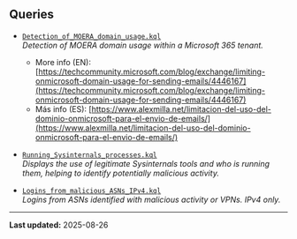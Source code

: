 ## Queries

- [`Detection_of_MOERA_domain_usage.kql`](https://github.com/alex-milla/KQL_for_Defender/blob/main/Detection_of_MOERA_domain_usage.kql)  
  *Detection of MOERA domain usage within a Microsoft 365 tenant.*  
  - More info (EN): [https://techcommunity.microsoft.com/blog/exchange/limiting-onmicrosoft-domain-usage-for-sending-emails/4446167](https://techcommunity.microsoft.com/blog/exchange/limiting-onmicrosoft-domain-usage-for-sending-emails/4446167)  
  - Más info (ES): [https://www.alexmilla.net/limitacion-del-uso-del-dominio-onmicrosoft-para-el-envio-de-emails/](https://www.alexmilla.net/limitacion-del-uso-del-dominio-onmicrosoft-para-el-envio-de-emails/)

- [`Running_Sysinternals_processes.kql`](https://github.com/alex-milla/KQL_for_Defender/blob/main/Running_Sysinternals_processes.kql)  
  *Displays the use of legitimate Sysinternals tools and who is running them, helping to identify potentially malicious activity.*

- [`Logins_from_malicious_ASNs_IPv4.kql`](https://github.com/alex-milla/KQL_for_Defender/blob/main/Logins_from_malicious_ASNs_IPv4.kql)  
  *Logins from ASNs identified with malicious activity or VPNs. IPv4 only.*

---

**Last updated:** 2025-08-26
